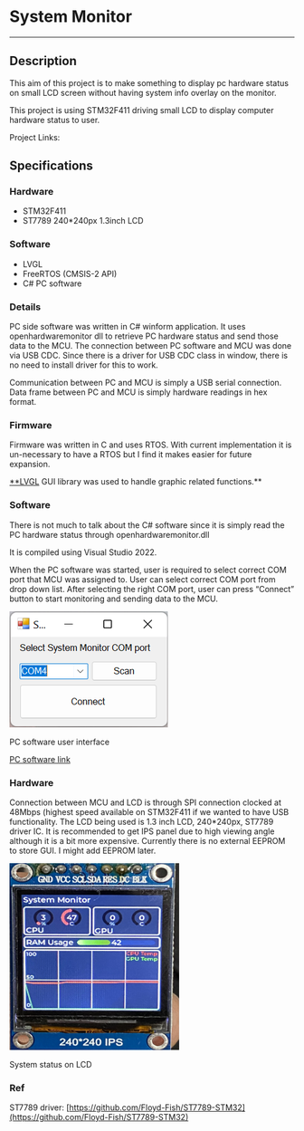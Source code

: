 # System Monitor

---

## Description

This aim of this project is to make something to display pc hardware status on small LCD screen without having system info overlay on the monitor.

This project is using STM32F411 driving small LCD to display computer hardware status to user.

Project Links: 

## Specifications

### Hardware

- STM32F411
- ST7789 240*240px 1.3inch LCD

### Software

- LVGL
- FreeRTOS (CMSIS-2 API)
- C# PC software

### Details

PC side software was written in C# winform application. It uses openhardwaremonitor dll to retrieve PC hardware status and send those data to the MCU.  The connection between PC software and MCU was done via USB CDC. Since there is a driver for USB CDC class in window, there is no need to install driver for this to work.

Communication between PC and MCU is simply a USB serial connection. Data frame between PC and MCU is simply hardware readings in hex format.

### Firmware

Firmware was written in C and uses RTOS. With current implementation it is un-necessary to have a RTOS but I find it makes easier for future expansion. 

[**LVGL](https://lvgl.io/) GUI library was used to handle graphic related functions.**

### Software

There is not much to talk about the C# software since it is simply read the PC hardware status through openhardwaremonitor.dll

It is compiled using Visual Studio 2022.

When the PC software was started, user is required to select correct COM port that MCU was assigned to. User can select correct COM port from drop down list. After selecting the right COM port, user can press “Connect” button to start monitoring and sending data to the MCU.

![PC software interface](figs/hostUI.png)

PC software user interface

[PC software link](https://github.com/saikhamhein/SystemMonitorHost)

### Hardware

Connection between MCU and LCD is through SPI connection clocked at 48Mbps (highest speed available on STM32F411 if we wanted to have USB functionality. The LCD being used is 1.3 inch LCD, 240*240px, ST7789 driver IC. It is recommended to get IPS panel due to high viewing angle although it is a bit more expensive. Currently there is no external EEPROM to store GUI. I might add EEPROM later.

<img src="/figs/LcdGui.jpeg" width="300" height="330">

System status on LCD

### Ref

ST7789 driver: [https://github.com/Floyd-Fish/ST7789-STM32](https://github.com/Floyd-Fish/ST7789-STM32)
